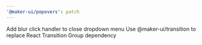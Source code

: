 ```yaml
---
'@maker-ui/popovers': patch
---
```


Add blur click handler to close dropdown menu
Use @maker-ui/transition to replace React Transition Group dependency
